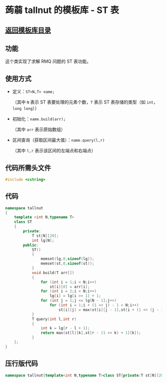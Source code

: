 # 蒟蒻 tallnut 的模板库 - ST 表

## [返回模板库目录](https://tallnutliu.github.io/github-pages/2025/02/15/My-Templates-(Chinese-version).html)

## 功能
这个类实现了求解 RMQ 问题的 ST 表功能。

## 使用方式
- 定义：`ST<N,T> name;`
  
  （其中 `N` 表示 ST 表要处理的元素个数，`T` 表示 ST 表存储的类型（如 `int`，`long long`））
  
- 初始化：`name.build(arr);`
  
  （其中 `arr` 表示原始数组）
  
- 区间查询（获取区间最大值）：`name.query(l,r)`
  
  （其中 `l,r` 表示该区间的左端点和右端点）

## 代码所需头文件
```cpp
#include <cstring>
```

## 代码
```cpp
namespace tallnut
{
    template <int N,typename T>
    class ST
    {
        private:
            T st[N][20];
            int lg[N];
        public:
            ST()
            {
                memset(lg,0,sizeof(lg));
                memset(st,0,sizeof(st));
            }
            void build(T arr[])
            {
                for (int i = 1;i < N;i++)
                    st[i][0] = arr[i];
                for (int i = 2;i < N;i++)
                    lg[i] = lg[i >> 1] + 1;
                for (int j = 1;j <= lg[N - 1];j++)
                    for (int i = 1;i + (1 << j) - 1 < N;i++)
                        st[i][j] = max(st[i][j - 1],st[i + (1 << (j - 1))][j - 1]);
            }
            T query(int l,int r)
            {
                int k = lg[r - l + 1];
                return max(st[l][k],st[r - (1 << k) + 1][k]);
            }
    };
}
```

## 压行版代码
```cpp
namespace tallnut{template<int N,typename T>class ST{private:T st[N][20];int lg[N];public:ST(){memset(lg,0,sizeof(lg));memset(st,0,sizeof(st));}void build(T arr[]){for(int i=1;i<N;i++)st[i][0]=arr[i];for(int i=2;i<N;i++)lg[i]=lg[i>>1]+1;for(int j=1;j<=lg[N-1];j++)for(int i=1;i+(1<<j)-1<N;i++)st[i][j]=max(st[i][j-1],st[i+(1<<(j-1))][j-1]);}T query(int l,int r){int k=lg[r-l+1];return max(st[l][k],st[r-(1<<k)+1][k]);}};}
```
